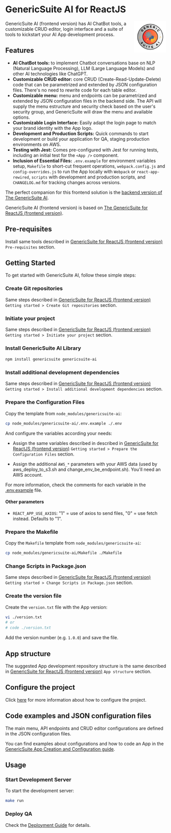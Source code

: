 # GenericSuite AI for ReactJS

<img 
    align="right"
    width="100"
    height="100"
    src="../../images/gs_ai_logo_circle.svg"
    title="GenericSuite AI logo by Carlos J. Ramirez"
/>

GenericSuite AI (frontend version) has AI ChatBot tools, a customizable CRUD editor, login interface and a suite of tools to kickstart your AI App development process.

## Features

- **AI ChatBot tools:** to implement Chatbot conversations base on NLP (Natural Language Processing), LLM (Large Language Models) and other AI technologies like ChatGPT.
- **Customizable CRUD editor:** core CRUD (Create-Read-Update-Delete) code that can be parametrized and extended by JSON configuration files. There's no need to rewrite code for each table editor.
- **Customizable menu:** menu and endpoints can be parametrized and extended by JSON configuration files in the backend side. The API will supply the menu estructure and security check based on the user's security group, and GenericSuite will draw the menu and available options.
- **Customizable Login Interface:** Easily adapt the login page to match your brand identity with the App logo.
- **Development and Production Scripts:** Quick commands to start development or build your application for QA, staging production environments on AWS.
- **Testing with Jest:** Comes pre-configured with Jest for running tests, including an initial test for the `<App />` component.
- **Inclusion of Essential Files:** `.env.example` for environment variables setup, `Makefile` to short-cut frequent operations, `webpack.config.js` and `config-overrides.js` to run the App locally with `Webpack` or `react-app-rewired`, `scripts` with development and production scripts, 
 and `CHANGELOG.md` for tracking changes across versions.

The perfect companion for this frontend solution is the [backend version of The GenericSuite AI](../../Backend-Development/GenericSuite-AI/index.md).

GenericSuite AI (frontend version) is based on [The GenericSuite for ReactJS (frontend version)](../GenericSuite-Core/index.md).

## Pre-requisites

Install same tools described in [GenericSuite for ReactJS (frontend version)](../GenericSuite-Core/index.md#pre-requisites) `Pre-requisites` section.

## Getting Started

To get started with GenericSuite AI, follow these simple steps:

### Create Git repositories

Same steps described in [GenericSuite for ReactJS (frontend version)](../GenericSuite-Core/index.md#create-git-repositories) `Getting started > Create Git repositories` section.

### Initiate your project

Same steps described in [GenericSuite for ReactJS (frontend version)](../GenericSuite-Core/index.md#initiate-your-project) `Getting started > Initiate your project` section.

### Install GenericSuite AI Library

```bash
npm install genericsuite genericsuite-ai
```

### Install additional development dependencies

Same steps described in [GenericSuite for ReactJS (frontend version)](../GenericSuite-Core/index.md#install-additional-development-dependencies) `Getting started > Install additional development dependencies` section.

### Prepare the Configuration Files

Copy the template from `node_modules/genericsuite-ai`:

```bash
cp node_modules/genericsuite-ai/.env.example ./.env
```

And configure the variables according your needs:

* Assign the same variables described in described in [GenericSuite for ReactJS (frontend version)](../GenericSuite-Core/index.md#prepare-the-configuration-files) `Getting started > Prepare the Configuration Files` section.

* Assign the additional `AWS_*` parameters with your AWS data (used by aws_deploy_to_s3.sh and change_env_be_endpoint.sh). You'll need an AWS account.

For more information, check the comments for each variable in the [.env.example](https://github.com/tomkat-cr/genericsuite-fe-ai/blob/main/.env.example) file.

#### Other parameters

* `REACT_APP_USE_AXIOS`: "1" = use of axios to send files, "0" = use fetch instead. Defaults to "1".

### Prepare the Makefile

Copy the `Makefile` template from `node_modules/genericsuite-ai`:

```bash
cp node_modules/genericsuite-ai/Makefile ./Makefile
```

### Change Scripts in Package.json

Same steps described in [GenericSuite for ReactJS (frontend version)](../GenericSuite-Core/index.md#change-scripts-in-packagejson) `Getting started > Change Scripts in Package.json` section.


### Create the version file

Create the `version.txt` file with the App version:

```bash
vi ./version.txt
# or
# code ./version.txt
```

Add the version number (e.g. `1.0.0`) and save the file.


## App structure

The suggested App development repository structure is the same described in [GenericSuite for ReactJS (frontend version)](../GenericSuite-Core/index.md#app-structure) `App structure` section.


## Configure the project

Click [here](../../Configuration-Guide/index.md) for more information about how to configure the project.

## Code examples and JSON configuration files

The main menu, API endpoints and CRUD editor configurations are defined in the JSON configuration files.

You can find examples about configurations and how to code an App in the [GenericSuite App Creation and Configuration guide](../../Configuration-Guide/index.md).

## Usage

### Start Development Server

To start the development server:

```bash
make run
```

### Deploy QA

Check the [Deployment Guide](../deployment.md) for details.